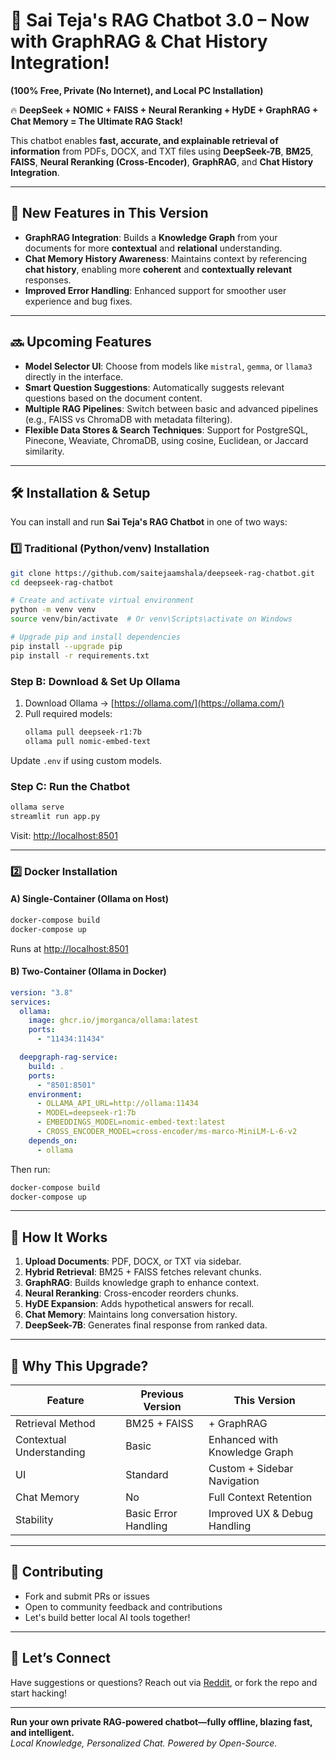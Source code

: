 
# 🚀 **Sai Teja's RAG Chatbot 3.0 – Now with GraphRAG & Chat History Integration!**
**(100% Free, Private (No Internet), and Local PC Installation)**  


🔥 **DeepSeek + NOMIC + FAISS + Neural Reranking + HyDE + GraphRAG + Chat Memory = The Ultimate RAG Stack!**  

This chatbot enables **fast, accurate, and explainable retrieval of information** from PDFs, DOCX, and TXT files using **DeepSeek-7B**, **BM25**, **FAISS**, **Neural Reranking (Cross-Encoder)**, **GraphRAG**, and **Chat History Integration**.  

---

## 🔹 **New Features in This Version**

- **GraphRAG Integration**: Builds a **Knowledge Graph** from your documents for more **contextual** and **relational** understanding.  
- **Chat Memory History Awareness**: Maintains context by referencing **chat history**, enabling more **coherent** and **contextually relevant** responses.  
- **Improved Error Handling**: Enhanced support for smoother user experience and bug fixes.  

---

## 🔜 **Upcoming Features**

- **Model Selector UI**: Choose from models like `mistral`, `gemma`, or `llama3` directly in the interface.  
- **Smart Question Suggestions**: Automatically suggests relevant questions based on the document content.  
- **Multiple RAG Pipelines**: Switch between basic and advanced pipelines (e.g., FAISS vs ChromaDB with metadata filtering).  
- **Flexible Data Stores & Search Techniques**: Support for PostgreSQL, Pinecone, Weaviate, ChromaDB, using cosine, Euclidean, or Jaccard similarity.

---

## 🛠 **Installation & Setup**

You can install and run **Sai Teja's RAG Chatbot** in one of two ways:

### **1️⃣ Traditional (Python/venv) Installation**
```bash
git clone https://github.com/saitejaamshala/deepseek-rag-chatbot.git
cd deepseek-rag-chatbot

# Create and activate virtual environment
python -m venv venv
source venv/bin/activate  # Or venv\Scripts\activate on Windows

# Upgrade pip and install dependencies
pip install --upgrade pip
pip install -r requirements.txt
```

### Step B: Download & Set Up Ollama
1. Download Ollama → [https://ollama.com/](https://ollama.com/)  
2. Pull required models:
   ```bash
   ollama pull deepseek-r1:7b
   ollama pull nomic-embed-text
   ```

Update `.env` if using custom models.

### Step C: Run the Chatbot
```bash
ollama serve
streamlit run app.py
```
Visit: [http://localhost:8501](http://localhost:8501)

---

### **2️⃣ Docker Installation**

#### A) Single-Container (Ollama on Host)
```bash
docker-compose build
docker-compose up
```
Runs at [http://localhost:8501](http://localhost:8501)

#### B) Two-Container (Ollama in Docker)
```yaml
version: "3.8"
services:
  ollama:
    image: ghcr.io/jmorganca/ollama:latest
    ports:
      - "11434:11434"

  deepgraph-rag-service:
    build: .
    ports:
      - "8501:8501"
    environment:
      - OLLAMA_API_URL=http://ollama:11434
      - MODEL=deepseek-r1:7b
      - EMBEDDINGS_MODEL=nomic-embed-text:latest
      - CROSS_ENCODER_MODEL=cross-encoder/ms-marco-MiniLM-L-6-v2
    depends_on:
      - ollama
```
Then run:
```bash
docker-compose build
docker-compose up
```

---

## 🧠 **How It Works**

1. **Upload Documents**: PDF, DOCX, or TXT via sidebar.  
2. **Hybrid Retrieval**: BM25 + FAISS fetches relevant chunks.  
3. **GraphRAG**: Builds knowledge graph to enhance context.  
4. **Neural Reranking**: Cross-encoder reorders chunks.  
5. **HyDE Expansion**: Adds hypothetical answers for recall.  
6. **Chat Memory**: Maintains long conversation history.  
7. **DeepSeek-7B**: Generates final response from ranked data.

---

## 🌟 **Why This Upgrade?**

| Feature                       | Previous Version        | This Version                      |
|------------------------------|-------------------------|-----------------------------------|
| Retrieval Method             | BM25 + FAISS            | + GraphRAG                        |
| Contextual Understanding     | Basic                   | Enhanced with Knowledge Graph     |
| UI                           | Standard                 | Custom + Sidebar Navigation       |
| Chat Memory                  | No                      | Full Context Retention            |
| Stability                    | Basic Error Handling     | Improved UX & Debug Handling      |

---

## 🤝 **Contributing**

- Fork and submit PRs or issues  
- Open to community feedback and contributions  
- Let's build better local AI tools together!

---

## 💬 **Let’s Connect**

Have suggestions or questions? Reach out via [Reddit](https://www.reddit.com/user/akhilpanja/), or fork the repo and start hacking!  

---

**Run your own private RAG-powered chatbot—fully offline, blazing fast, and intelligent.**  
_Local Knowledge, Personalized Chat. Powered by Open-Source._
